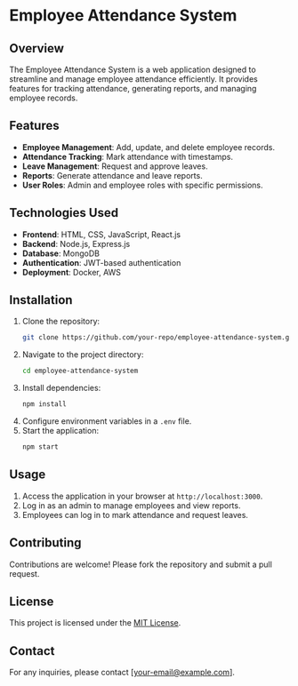 # Employee Attendance System

## Overview
The Employee Attendance System is a web application designed to streamline and manage employee attendance efficiently. It provides features for tracking attendance, generating reports, and managing employee records.

## Features
- **Employee Management**: Add, update, and delete employee records.
- **Attendance Tracking**: Mark attendance with timestamps.
- **Leave Management**: Request and approve leaves.
- **Reports**: Generate attendance and leave reports.
- **User Roles**: Admin and employee roles with specific permissions.

## Technologies Used
- **Frontend**: HTML, CSS, JavaScript, React.js
- **Backend**: Node.js, Express.js
- **Database**: MongoDB
- **Authentication**: JWT-based authentication
- **Deployment**: Docker, AWS

## Installation
1. Clone the repository:
    ```bash
    git clone https://github.com/your-repo/employee-attendance-system.git
    ```
2. Navigate to the project directory:
    ```bash
    cd employee-attendance-system
    ```
3. Install dependencies:
    ```bash
    npm install
    ```
4. Configure environment variables in a `.env` file.
5. Start the application:
    ```bash
    npm start
    ```

## Usage
1. Access the application in your browser at `http://localhost:3000`.
2. Log in as an admin to manage employees and view reports.
3. Employees can log in to mark attendance and request leaves.

## Contributing
Contributions are welcome! Please fork the repository and submit a pull request.

## License
This project is licensed under the [MIT License](LICENSE).

## Contact
For any inquiries, please contact [your-email@example.com].